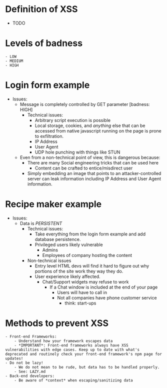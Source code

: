 # Definition of XSS
- TODO

# Levels of badness
	- LOW
	- MEDIUM
	- HIGH

# Login form example

- Issues:
	- Message is completely controlled by GET parameter [badness: HIGH]
		- Technical issues:
			- Arbitrary script execution is possible
			- Local storage, cookies, and *anything* else that can be accessed from native javascript running on the page is prone to exfiltration.
			- IP Address 
			- User Agent
			- UDP hole punching with things like STUN
	- Even from a non-technical point of view, this is dangerous because:
		- There are many Social engineering tricks that can be used here
			- Content can be crafted to entice/misdirect user
		- Simply embedding an image that points to an attacker-controlled server can leak information including IP Address and User Agent information.
	
# Recipe maker example

- Issues:
	- Data is *PERSISTENT*
		- Technical issues:
			- Take everything from the login form example and add database persistence.
			- Privileged users likely vulnerable
				- Admins
				- Employees of company hosting the content
		- Non-technical issues
			- Entry level HTML devs will find it hard to figure out why portions of the site work they way they do.
			- User experience likely affected.
				- Chat/Support widgets may refuse to work
					- If a Chat window is included at the end of your page
						- Users will have to call in
						- Not all companies have phone customer service
							- think: start-ups

# Methods to prevent XSS
	- Front-end Frameworks:
		- Understand how your framework escapes data
		- *IMPORTANT*: Front-end frameworks always have XSS vulnerabilities with edge cases. Keep up to date with what's deprecated and routinely check your front-end framework's npm page for updates!
	- Do not be lazy!
		- We do not mean to be rude, but data has to be handled properly.
		- See: LAZY.md
	- Back-end developers:
		- Be aware of *context* when escaping/sanitizing data
